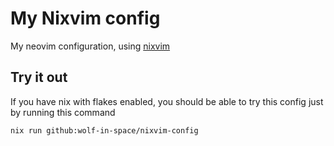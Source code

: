 # My Nixvim config

My neovim configuration, using [nixvim](https://github.com/nix-community/nixvim)

## Try it out

If you have nix with flakes enabled, you should be able to try this config
just by running this command

```
nix run github:wolf-in-space/nixvim-config
```
